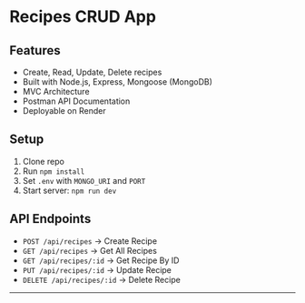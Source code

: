# Recipes CRUD App

## Features
- Create, Read, Update, Delete recipes
- Built with Node.js, Express, Mongoose (MongoDB)
- MVC Architecture
- Postman API Documentation
- Deployable on Render

## Setup
1. Clone repo
2. Run `npm install`
3. Set `.env` with `MONGO_URI` and `PORT`
4. Start server: `npm run dev`

## API Endpoints
- `POST /api/recipes` → Create Recipe
- `GET /api/recipes` → Get All Recipes
- `GET /api/recipes/:id` → Get Recipe By ID
- `PUT /api/recipes/:id` → Update Recipe
- `DELETE /api/recipes/:id` → Delete Recipe

---
